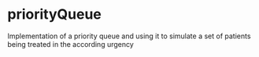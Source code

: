 # priorityQueue
Implementation of a priority queue and using it to simulate a set of patients being treated in the according urgency
